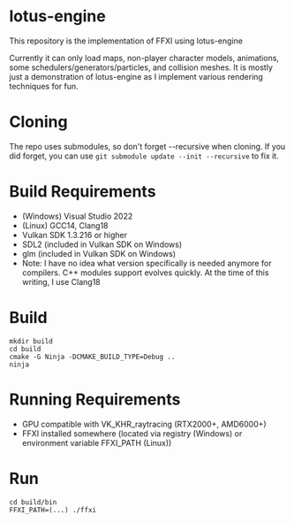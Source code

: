 # lotus-engine
This repository is the implementation of FFXI using lotus-engine

Currently it can only load maps, non-player character models, animations, some schedulers/generators/particles, and collision meshes.
It is mostly just a demonstration of lotus-engine as I implement various rendering techniques for fun.

# Cloning
The repo uses submodules, so don't forget --recursive when cloning.  If you did forget, you can use `git submodule update --init --recursive` to fix it.

# Build Requirements
* (Windows) Visual Studio 2022
* (Linux) GCC14, Clang18
* Vulkan SDK 1.3.216 or higher
* SDL2 (included in Vulkan SDK on Windows)
* glm (included in Vulkan SDK on Windows)
* Note: I have no idea what version specifically is needed anymore for compilers.  C++ modules support evolves quickly.  At the time of this writing, I use Clang18

# Build
    mkdir build
    cd build
    cmake -G Ninja -DCMAKE_BUILD_TYPE=Debug ..
    ninja

# Running Requirements
* GPU compatible with VK_KHR_raytracing (RTX2000+, AMD6000+)
* FFXI installed somewhere (located via registry (Windows) or environment variable FFXI_PATH (Linux))

# Run
    cd build/bin
    FFXI_PATH=(...) ./ffxi

